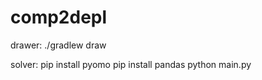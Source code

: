 # comp2depl
drawer: ./gradlew draw

solver: pip install pyomo
        pip install pandas
        python main.py
